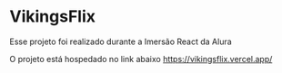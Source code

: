 # VikingsFlix

Esse projeto foi realizado durante a Imersão React da Alura

O projeto está hospedado no link abaixo
https://vikingsflix.vercel.app/
